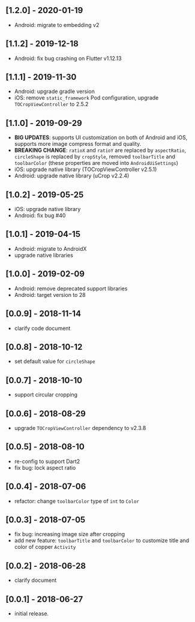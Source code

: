 ## [1.2.0] - 2020-01-19

* Android: migrate to embedding v2

## [1.1.2] - 2019-12-18

* Android: fix bug crashing on Flutter v1.12.13

## [1.1.1] - 2019-11-30

* Android: upgrade gradle version
* iOS: remove `static_framework` Pod configuration, upgrade `TOCropViewController` to 2.5.2

## [1.1.0] - 2019-09-29

* **BIG UPDATES**: supports UI customization on both of Android and iOS, supports more image compress format and quality.
* **BREAKING CHANGE**: `ratioX` and `ratioY` are replaced by `aspectRatio`, `circleShape` is replaced by `cropStyle`, removed `toolbarTitle` and `toolbarColor` (these properties are moved into `AndroidUiSettings`)
* iOS: upgrade native library (TOCropViewController v2.5.1)
* Android: upgrade native library (uCrop v2.2.4)

## [1.0.2] - 2019-05-25

* iOS: upgrade native library
* Android: fix bug #40

## [1.0.1] - 2019-04-15

* Android: migrate to AndroidX
* upgrade native libraries

## [1.0.0] - 2019-02-09

* Android: remove deprecated support libraries
* Android: target version to 28

## [0.0.9] - 2018-11-14

* clarify code document

## [0.0.8] - 2018-10-12

* set default value for `circleShape`

## [0.0.7] - 2018-10-10

* support circular cropping

## [0.0.6] - 2018-08-29

* upgrade `TOCropViewController` dependency to v2.3.8

## [0.0.5] - 2018-08-10

* re-config to support Dart2
* fix bug: lock aspect ratio

## [0.0.4] - 2018-07-06

* refactor: change `toolbarColor` type of `int` to `Color`

## [0.0.3] - 2018-07-05

* fix bug: increasing image size after cropping
* add new feature: `toolbarTitle` and `toolbarColor` to customize title and color of copper `Activity`

## [0.0.2] - 2018-06-28

* clarify document

## [0.0.1] - 2018-06-27

* initial release.